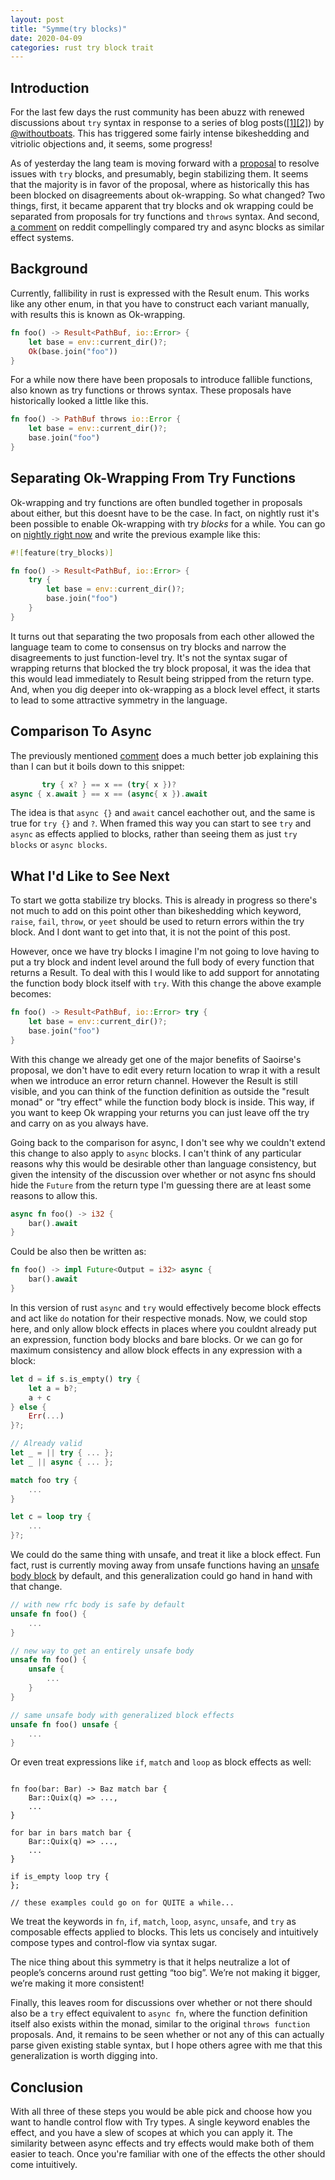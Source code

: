 ```yaml
---
layout: post
title: "Symme(try blocks)"
date: 2020-04-09
categories: rust try block trait
---
```


## Introduction

For the last few days the rust community has been abuzz with renewed
discussions about `try` syntax in response to a series of blog
posts([[1]](https://boats.gitlab.io/blog/post/failure-to-fehler/)[[2]](https://boats.gitlab.io/blog/post/why-ok-wrapping/))
by [@withoutboats](https://twitter.com/withoutboats). This has triggered some
fairly intense bikeshedding and vitriolic objections and, it seems, some
progress!

As of yesterday the lang team is moving forward with a
[proposal](https://github.com/rust-lang/rust/issues/70941) to resolve issues
with `try` blocks, and presumably, begin stabilizing them. It seems that the
majority is in favor of the proposal, where as historically this has been
blocked on disagreements about ok-wrapping. So what changed? Two things, first,
it became apparent that try blocks and ok wrapping could be separated from
proposals for try functions and `throws` syntax. And second, [a
comment](https://www.reddit.com/r/rust/comments/fw4jsx/from_failure_to_fehler/fmmtt7o/)
on reddit compellingly compared try and async blocks as similar effect systems.

## Background

Currently, fallibility in rust is expressed with the Result enum. This works
like any other enum, in that you have to construct each variant manually, with
results this is known as Ok-wrapping.

```rust
fn foo() -> Result<PathBuf, io::Error> {
    let base = env::current_dir()?;
    Ok(base.join("foo"))
}
```

For a while now there have been proposals to introduce fallible functions, also
known as try functions or throws syntax. These proposals have historically
looked a little like this.

```rust
fn foo() -> PathBuf throws io::Error {
    let base = env::current_dir()?;
    base.join("foo")
}
```

## Separating Ok-Wrapping From Try Functions

Ok-wrapping and try functions are often bundled together in proposals about
either, but this doesnt have to be the case. In fact, on nightly rust it's been
possible to enable Ok-wrapping with try _blocks_ for a while. You can go on
[nightly right
now](https://play.rust-lang.org/?version=nightly&mode=debug&edition=2018&gist=347d8f346dff1fc29273aa436421ea3c)
and write the previous example like this:

```rust
#![feature(try_blocks)]

fn foo() -> Result<PathBuf, io::Error> {
    try {
        let base = env::current_dir()?;
        base.join("foo")
    }
}
```

It turns out that separating the two proposals from each other allowed the
language team to come to consensus on try blocks and narrow the disagreements
to just function-level try. It's not the syntax sugar of wrapping returns that
blocked the try block proposal, it was the idea that this would lead
immediately to Result being stripped from the return type. And, when you dig
deeper into ok-wrapping as a block level effect, it starts to lead to some
attractive symmetry in the language.

## Comparison To Async

The previously mentioned
[comment](https://www.reddit.com/r/rust/comments/fw4jsx/from_failure_to_fehler/fmmtt7o/)
does a much better job explaining this than I can but it boils down to this
snippet:

```rust
       try { x? } == x == (try{ x })?
async { x.await } == x == (async{ x }).await
```

The idea is that `async {}` and `await` cancel eachother out, and the same is
true for `try {}` and `?`. When framed this way you can start to see `try` and
`async` as effects applied to blocks, rather than seeing them as just `try
blocks` or `async blocks`.

## What I'd Like to See Next

To start we gotta stabilize try blocks. This is already in progress so there's
not much to add on this point other than bikeshedding which keyword, `raise`,
`fail`, `throw`, or `yeet`  should be used to return errors within the try
block. And I dont want to get into that, it is not the point of this post.

However, once we have try blocks I imagine I'm not going to love having to put
a try block and indent level around the full body of every function that
returns a Result. To deal with this I would like to add support for annotating
the function body block itself with `try`. With this change the above example
becomes:


```rust
fn foo() -> Result<PathBuf, io::Error> try {
    let base = env::current_dir()?;
    base.join("foo")
}
```

With this change we already get one of the major benefits of Saoirse's
proposal, we don't have to edit every return location to wrap it with a result
when we introduce an error return channel. However the Result is still visible,
and you can think of the function definition as outside the "result monad" or
"try effect" while the function body block is inside. This way, if you want to
keep Ok wrapping your returns you can just leave off the try and carry on as
you always have.

Going back to the comparison for async, I don't see why we couldn't extend this
change to also apply to `async` blocks. I can't think of any particular reasons
why this would be desirable other than language consistency, but given the
intensity of the discussion over whether or not async fns should hide the
`Future` from the return type I'm guessing there are at least some reasons to
allow this.

```rust
async fn foo() -> i32 {
    bar().await
}
```

Could be also then be written as:

```rust
fn foo() -> impl Future<Output = i32> async {
    bar().await
}
```

In this version of rust `async` and `try` would effectively become block
effects and act like `do` notation for their respective monads. Now, we could
stop here, and only allow block effects in places where you couldnt already put
an expression, function body blocks and bare blocks. Or we can go for maximum
consistency and allow block effects in any expression with a block:

```rust
let d = if s.is_empty() try {
    let a = b?;
    a + c
} else {
    Err(...)
}?;

// Already valid
let _ = || try { ... };
let _ || async { ... };

match foo try {
    ...
}

let c = loop try {
    ...
}?;
```

We could do the same thing with unsafe, and treat it like a block effect. Fun
fact, rust is currently moving away from unsafe functions having an [unsafe
body block](https://github.com/rust-lang/rfcs/pull/2585) by default, and this
generalization could go hand in hand with that change.

```rust
// with new rfc body is safe by default
unsafe fn foo() {
    ...
}

// new way to get an entirely unsafe body
unsafe fn foo() {
    unsafe {
        ...
    }
}

// same unsafe body with generalized block effects
unsafe fn foo() unsafe {
    ...
}
```

Or even treat expressions like `if`, `match` and `loop` as block effects as well:

```

fn foo(bar: Bar) -> Baz match bar {
    Bar::Quix(q) => ...,
    ...
}

for bar in bars match bar {
    Bar::Quix(q) => ...,
    ...
}

if is_empty loop try {
};

// these examples could go on for QUITE a while...
```

We treat the keywords in `fn`, `if`, `match`, `loop`, `async`, `unsafe`, and
`try`  as composable effects applied to blocks. This lets us concisely and
intuitively compose types and control-flow via syntax sugar.

The nice thing about this symmetry is that it helps neutralize a lot of
people’s concerns around rust getting “too big”. We’re not making it bigger,
we’re making it more consistent!

Finally, this leaves room for discussions over whether or not there should also be a
`try` effect equivalent to `async fn`, where the function definition itself
also exists within the monad, similar to the original `throws function`
proposals. And, it remains to be seen whether or not any of this can actually
parse given existing stable syntax, but I hope others agree with me that
this generalization is worth digging into.

## Conclusion

With all three of these steps you would be able pick and choose how you want to
handle control flow with Try types. A single keyword enables the effect, and
you have a slew of scopes at which you can apply it. The similarity between
async effects and try effects would make both of them easier to teach. Once
you're familiar with one of the effects the other should come intuitively.
